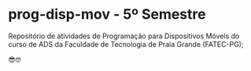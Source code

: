 # prog-disp-mov - 5º Semestre

Repositório de atividades de Programação para Dispositivos Móveis do curso de ADS da Faculdade de Tecnologia de Praia Grande (FATEC-PG);

😎🤓
